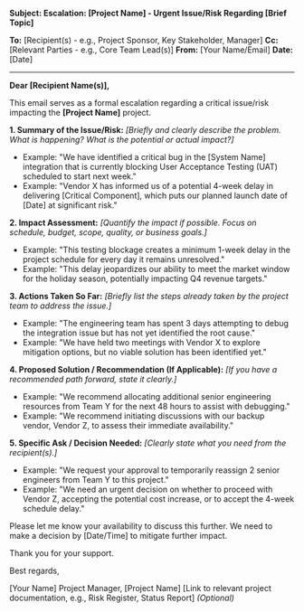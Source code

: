 **Subject: Escalation: [Project Name] - Urgent Issue/Risk Regarding [Brief Topic]**

**To:** [Recipient(s) - e.g., Project Sponsor, Key Stakeholder, Manager]
**Cc:** [Relevant Parties - e.g., Core Team Lead(s)]
**From:** [Your Name/Email]
**Date:** [Date]

---

**Dear [Recipient Name(s)],**

This email serves as a formal escalation regarding a critical issue/risk impacting the **[Project Name]** project.

**1. Summary of the Issue/Risk:**
_[Briefly and clearly describe the problem. What is happening? What is the potential or actual impact?]_
* Example: "We have identified a critical bug in the [System Name] integration that is currently blocking User Acceptance Testing (UAT) scheduled to start next week."
* Example: "Vendor X has informed us of a potential 4-week delay in delivering [Critical Component], which puts our planned launch date of [Date] at significant risk."

**2. Impact Assessment:**
_[Quantify the impact if possible. Focus on schedule, budget, scope, quality, or business goals.]_
* Example: "This testing blockage creates a minimum 1-week delay in the project schedule for every day it remains unresolved."
* Example: "This delay jeopardizes our ability to meet the market window for the holiday season, potentially impacting Q4 revenue targets."

**3. Actions Taken So Far:**
_[Briefly list the steps already taken by the project team to address the issue.]_
* Example: "The engineering team has spent 3 days attempting to debug the integration issue but has not yet identified the root cause."
* Example: "We have held two meetings with Vendor X to explore mitigation options, but no viable solution has been identified yet."

**4. Proposed Solution / Recommendation (If Applicable):**
_[If you have a recommended path forward, state it clearly.]_
* Example: "We recommend allocating additional senior engineering resources from Team Y for the next 48 hours to assist with debugging."
* Example: "We recommend initiating discussions with our backup vendor, Vendor Z, to assess their immediate availability."

**5. Specific Ask / Decision Needed:**
_[Clearly state what you need from the recipient(s).]_
* Example: "We request your approval to temporarily reassign 2 senior engineers from Team Y to this project."
* Example: "We need an urgent decision on whether to proceed with Vendor Z, accepting the potential cost increase, or to accept the 4-week schedule delay."

Please let me know your availability to discuss this further. We need to make a decision by [Date/Time] to mitigate further impact.

Thank you for your support.

Best regards,

[Your Name]
Project Manager, [Project Name]
[Link to relevant project documentation, e.g., Risk Register, Status Report] _(Optional)_